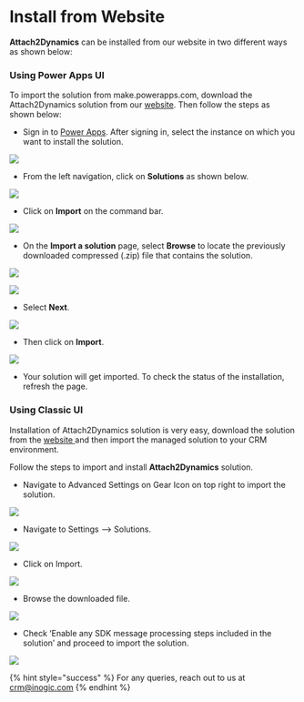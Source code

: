 # Install from Website

**Attach2Dynamics** can be installed from our website in two different ways as shown below:

### Using Power Apps UI

To import the solution from make.powerapps.com, download the Attach2Dynamics solution from our [website](https://www.inogic.com/product/productivity-apps/attach-2-dynamics-365-crm-upload-multiple-files-sharepoint-cloud-storage). Then follow the steps as shown below:

* Sign in to [Power Apps](https://make.powerapps.com/?utm\_source=padocs\&utm\_medium=linkinadoc\&utm\_campaign=referralsfromdoc). After signing in, select the instance on which you want to install the solution.

![](<../../.gitbook/assets/1 (88).png>)

* From the left navigation, click on **Solutions** as shown below.

![](<../../.gitbook/assets/2 (30).png>)

* Click on **Import** on the command bar.

![](<../../.gitbook/assets/3 (21).png>)

*  On the **Import a solution** page, select **Browse** to locate the previously downloaded compressed (.zip) file that contains the solution.

![](<../../.gitbook/assets/4 (6).png>)

![](<../../.gitbook/assets/5 (3).png>)

* Select **Next**.

![](<../../.gitbook/assets/6 (12).png>)

* Then click on **Import**.

![](<../../.gitbook/assets/7 (11).png>)

* Your solution will get imported. To check the status of the installation, refresh the page.

### Using Classic UI

Installation of Attach2Dynamics solution is very easy, download the solution from the [website ](https://www.inogic.com/product/productivity-apps/attach-2-dynamics-365-crm-upload-multiple-files-sharepoint-cloud-storage)and then import the managed solution to your CRM environment.&#x20;

Follow the steps to import and install **Attach2Dynamics** solution.

* Navigate to Advanced Settings on Gear Icon on top right to import the solution.

![](<../../.gitbook/assets/1 (330).png>)

* Navigate to Settings --> Solutions.

![](<../../.gitbook/assets/2 (58).png>)

* Click on Import.

![](<../../.gitbook/assets/3 (39).png>)

* Browse the downloaded file.

![](<../../.gitbook/assets/4 (4).png>)

* Check ‘Enable any SDK message processing steps included in the solution’ and proceed to import the solution.

![](<../../.gitbook/assets/5 (13).png>)

{% hint style="success" %}
For any queries, reach out to us at [crm@inogic.com](mailto:crm@inogic.com)
{% endhint %}

###
